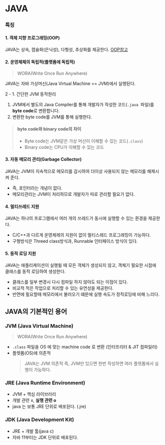# JAVA
### 특징
#### 1. 객체 지향 프로그래밍(OOP)
JAVA는 상속, 캡슐화(은닉성), 다형성, 추상화를 제공한다. [OOP참고](../OOP.md)

#### 2. 운영체체의 독립적(플랫폼에 독립적)
> WORA(Write Once Run Anywhere)

JAVA는 자바 가상머신(Java Virtual Machine == JVM)에서 실행된다.  

2 - 1. 간단한 JVM 동작원리
1. JVM에서 별도의 Java Compiler를 통해 개발자가 작성한 코드(`.java `파일)를 **byte code**로 변환합니다.
2. 변환한 byte code를 JVM를 통해 실행한다.

> #### byte code와 binary code의 차이
> - Byte code는 JVM같은 가상 머신이 이해할 수 있는 코드(`.class`)
> - Binary code는 CPU가 이해할 수 있는 코드

#### 3. 자동 메모리 관리(Garbage Collector)
JAVA는 JVM이 지속적으로 메모리를 감시하여 더이상 사용되지 않는 메모리를 해제시켜 준다.
- 즉, 포인터라는 개념이 없다.
- 메모리관리는 JVM이 처리하므로 개발자가 따로 관리할 필요가 없다.

#### 4. 멀티쓰레드 지원
JAVA는 하나의 프로그램에서 여러 개의 쓰레드가 동시에 실행할 수 있는 환경을 제공한다.
- C/C++과 다르게 운영체제의 지원이 없이 멀티스레드 프로그래밍이 가능하다.
- 구형방식은 Threed class방식과, Runnable 인터페이스 방식이 있다.

#### 5. 동적 로딩 지원
JAVA는 애플리케이션이 실행될 때 모든 객체가 생성되지 않고, 객체기 필요한 시점에 클래스를 동적 로딩하여 생성한다.
- 클래스를 일부 변경시 다시 컴파일 하지 않아도 되는 이점이 있다.
- 비교적 적은 작업으로 처리할 수 있는 유연성을 제공한다.
- 반면에 필요할때 메모리에서 불러오기 떄문에 실행 속도가 정적로딩에 비해 느리다.

## JAVA의 기본적인 용어
### JVM (Java Virtual Machine)
> WORA(Write Once Run Anywhere)
- `.class` 파일을 OS 에 맞는 machine code 로 변환 (인터프리터 & JIT 컴파일러)
- 플렛폼(OS)에 의존적
  > JAVA는 JVM 의존적 즉, JVM만 있으면 한번 작성하면 여러 플렛폼에서 실행이 가능하다.

### JRE (Java Runtime Environment)
- JVM + 핵심 라이브러리
- 개발 관련 x, **실행 관련 o**
- java 는 보통 JRE 단위로 배포된다. (.jre)

### JDK (Java Development Kit)
- JRE + 개발 툴(java c)
- 자바 11부터는 JDK 단위로 배포된다.